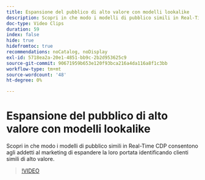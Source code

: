 ```yaml
---
title: Espansione del pubblico di alto valore con modelli lookalike
description: Scopri in che modo i modelli di pubblico simili in Real-Time CDP consentono agli addetti al marketing di espandere la loro portata identificando clienti simili di alto valore.
doc-type: Video Clips
duration: 59
index: false
hide: true
hidefromtoc: true
recommendations: noCatalog, noDisplay
exl-id: 5718ea2a-20e1-4851-bb9c-2b2d953625c9
source-git-commit: 90671959b653e120f93bca216a4da116a8f1c3bb
workflow-type: tm+mt
source-wordcount: '48'
ht-degree: 0%

---
```


# Espansione del pubblico di alto valore con modelli lookalike

Scopri in che modo i modelli di pubblico simili in Real-Time CDP consentono agli addetti al marketing di espandere la loro portata identificando clienti simili di alto valore.

<!-- 82_OS512_3442427_58_expanding-highvalue-audiences-with-lookalike-models -->
>[!VIDEO](https://video.tv.adobe.com/v/3458190/?learn=on&enablevpops=true)
